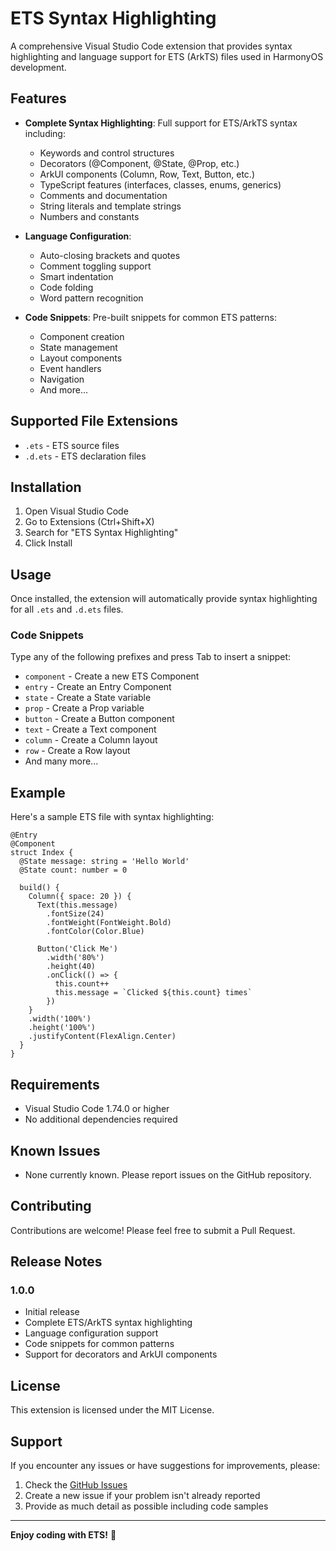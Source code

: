 # ETS Syntax Highlighting

A comprehensive Visual Studio Code extension that provides syntax highlighting and language support for ETS (ArkTS) files used in HarmonyOS development.

## Features

- **Complete Syntax Highlighting**: Full support for ETS/ArkTS syntax including:
  - Keywords and control structures
  - Decorators (@Component, @State, @Prop, etc.)
  - ArkUI components (Column, Row, Text, Button, etc.)
  - TypeScript features (interfaces, classes, enums, generics)
  - Comments and documentation
  - String literals and template strings
  - Numbers and constants

- **Language Configuration**:
  - Auto-closing brackets and quotes
  - Comment toggling support
  - Smart indentation
  - Code folding
  - Word pattern recognition

- **Code Snippets**: Pre-built snippets for common ETS patterns:
  - Component creation
  - State management
  - Layout components
  - Event handlers
  - Navigation
  - And more...

## Supported File Extensions

- `.ets` - ETS source files
- `.d.ets` - ETS declaration files

## Installation

1. Open Visual Studio Code
2. Go to Extensions (Ctrl+Shift+X)
3. Search for "ETS Syntax Highlighting"
4. Click Install

## Usage

Once installed, the extension will automatically provide syntax highlighting for all `.ets` and `.d.ets` files.

### Code Snippets

Type any of the following prefixes and press Tab to insert a snippet:

- `component` - Create a new ETS Component
- `entry` - Create an Entry Component
- `state` - Create a State variable
- `prop` - Create a Prop variable
- `button` - Create a Button component
- `text` - Create a Text component
- `column` - Create a Column layout
- `row` - Create a Row layout
- And many more...

## Example

Here's a sample ETS file with syntax highlighting:

```ets
@Entry
@Component
struct Index {
  @State message: string = 'Hello World'
  @State count: number = 0

  build() {
    Column({ space: 20 }) {
      Text(this.message)
        .fontSize(24)
        .fontWeight(FontWeight.Bold)
        .fontColor(Color.Blue)

      Button('Click Me')
        .width('80%')
        .height(40)
        .onClick(() => {
          this.count++
          this.message = `Clicked ${this.count} times`
        })
    }
    .width('100%')
    .height('100%')
    .justifyContent(FlexAlign.Center)
  }
}
```

## Requirements

- Visual Studio Code 1.74.0 or higher
- No additional dependencies required

## Known Issues

- None currently known. Please report issues on the GitHub repository.

## Contributing

Contributions are welcome! Please feel free to submit a Pull Request.

## Release Notes

### 1.0.0

- Initial release
- Complete ETS/ArkTS syntax highlighting
- Language configuration support
- Code snippets for common patterns
- Support for decorators and ArkUI components

## License

This extension is licensed under the MIT License.

## Support

If you encounter any issues or have suggestions for improvements, please:

1. Check the [GitHub Issues](https://github.com/your-username/ets-syntax-highlighting/issues)
2. Create a new issue if your problem isn't already reported
3. Provide as much detail as possible including code samples

---

**Enjoy coding with ETS!** 🚀

